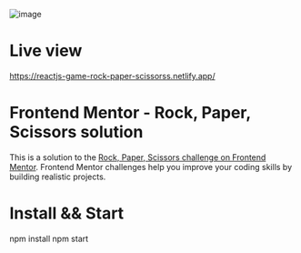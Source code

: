 ![image](https://user-images.githubusercontent.com/45037539/146601393-8233f269-eac0-4bbc-a8f0-87989415bbab.png)

# Live view

https://reactjs-game-rock-paper-scissorss.netlify.app/

# Frontend Mentor - Rock, Paper, Scissors solution

This is a solution to the [Rock, Paper, Scissors challenge on Frontend Mentor](https://www.frontendmentor.io/challenges/rock-paper-scissors-game-pTgwgvgH). Frontend Mentor challenges help you improve your coding skills by building realistic projects. 

# Install && Start

npm install 
npm start
